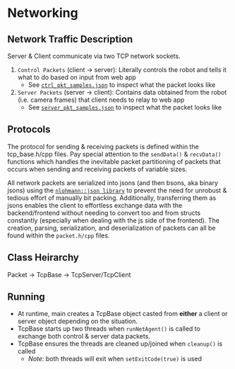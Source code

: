 # Networking

## Network Traffic Description

Server & Client communicate via two TCP network sockets.

1. `Control Packets` (client -> server): Literally controls the robot and tells it what to do based on input from web app
    * See [`ctrl_pkt_samples.json`](ctrl_pkt_samples.json) to inspect what the packet looks like
2. `Server Packets` (server -> client): Contains data obtained from the robot (i.e. camera frames) that client needs to relay to web app
    * See [`server_pkt_samples.json`](./server_pkt_samples.json) to inspect what the packet looks like

## Protocols

The protocol for sending & receiving packets is defined within the tcp_base.h/cpp files.
Pay special attention to the `sendData()` & `recvData()` functions which handles the inevitable packet partitioning of packets that occurs when sending and receiving packets of variable sizes.

All network packets are serialized into jsons (and then bsons, aka binary jsons) using the [`nlohmann::json library`](https://github.com/nlohmann/json) to prevent the need for unrobust & tedious effort of manually bit packing. Additionally, transferring them as jsons enables the client to effortless exchange data with the backend/frontend without needing to convert too and from structs constantly (especially when dealing with the js side of the frontend). The creation, parsing, serialization, and deserialization of packets can all be found within the `packet.h/cpp` files.

## Class Heirarchy

Packet -> TcpBase -> TcpServer/TcpClient

## Running

* At runtime, main creates a TcpBase object casted from **either** a client or server object depending on the situation.
* TcpBase starts up two threads when `runNetAgent()` is called to exchange both control & server data packets.
* TcpBase ensures the threads are cleaned up/joined when `cleanup()` is called
  * _Note:_ both threads will exit when `setExitCode(true)` is used
